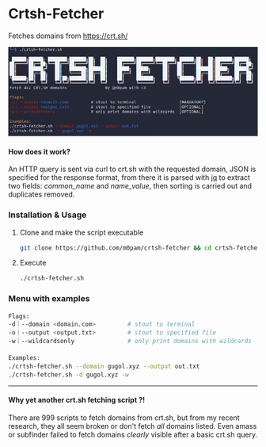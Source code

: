 # Crtsh-Fetcher
Fetches domains from https://crt.sh/


![Menu][tool-menu]


#### How does it work?
An HTTP query is sent via curl to crt.sh with the requested domain, JSON is specified for the response format, from there it is parsed with [jq](https://github.com/stedolan/jq) to extract two fields: *common_name* and *name_value*, then sorting is carried out and duplicates removed.


### Installation & Usage
1. Clone and make the script executable
   ```sh
   git clone https://github.com/m0pam/crtsh-fetcher && cd crtsh-fetcher && chmod +x crtsh-fetcher.sh
   ```
2. Execute
   ```sh
   ./crtsh-fetcher.sh
   ```
### Menu with examples
```sh
Flags:
-d｜--domain <domain.com>         # stout to terminal                  [MANDATORY] 
-o｜--output <output.txt>         # stout to specified file            [OPTIONAL]  
-w｜--wildcardsonly               # only print domains with wildcards  [OPTIONAL]  

Examples:
./crtsh-fetcher.sh --domain gugol.xyz --output out.txt
./crtsh-fetcher.sh -d gugol.xyz -w
```

-------------------------------------------------------
#### Why yet another crt.sh fetching script ?!
There are 999 scripts to fetch domains from crt.sh, but from my recent research, they all seem broken or don't fetch *all* domains listed.
Even amass or subfinder failed to fetch domains *clearly* visible after a basic crt.sh query.







[tool-menu]: images/menu.png


